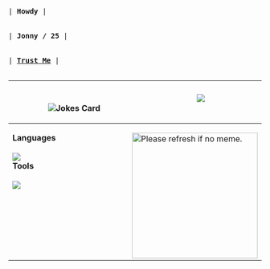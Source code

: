 <!-- prettier-ignore. extra Lanyard code if wanted: &waveColor=7289DA&waveSpotifyColor=7289DA 
<kbd><br>| <a href="https://matias.ma/nsfw/"><b>Trust Me</b></a> |<br><br></kbd>
-->

 <kbd><br>| <b>Howdy</b> |<br><br></kbd>
 &nbsp;
 <kbd><br>| <b>Jonny / 25</b> |<br><br></kbd>
 &nbsp;
 <kbd><br>| <a href="https://matias.ma/nsfw/"><b>Trust Me</b></a> |<br><br></kbd>
 
  <table>
  <thead>
   <tr>
      <th width="550px">
       <br>
       <br>
       <img src="https://readme-jokes.vercel.app/api?hideBorder&bgColor=%0D1117" alt="Jokes Card" />
    </th>
      <th width="550px">
       <img src="https://lanyard.kyrie25.me/api/217414221728710656?hideStatus=true&bg=0D1117&gradient=38ef7d-11998e-38ef7d&imgStyle=square" />
    </th>
    </tr> 
  </thead>
 </table>
 
<table>
  <tbody>
   <tr width="600px">
    <td width="1100px">
     <p align="left">
     <b>Languages</b>
     <img src='https://random-memer-production-b769.up.railway.app/' align="right" height="250" width="250" title="Meme" alt="Please refresh if no meme.">
     <br>
     <br>
     <img src="https://skillicons.dev/icons?i=bash,nodejs,java,lua,python,js,html,css&theme=dark&perline=9" />
     <br>
     <b>Tools</b>
     <br>
     <br>
     <img src="https://skillicons.dev/icons?i=linux,vscode,github,replit,stackoverflow,jenkins,atom,discordbots,mongodb&theme=dark&perline=9" />
   </p>
  </td>
 </tr>

</tbody>
</table>
   
